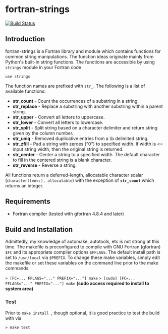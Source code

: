 # fortran-strings

[![Build Status](https://travis-ci.com/eengl/fortran-strings.svg?branch=master)](https://travis-ci.com/eengl/fortran-strings)

## Introduction

fortran-strings is a Fortran library and module which contains functions for common string manipulations.  The function ideas originate mainly from Python's built-in string functions.  The functions are accessible by using ``strings`` module in your Fortran code

``use strings``

The function names are prefixed with ``str_``.  The following is a list of available functions:

* **str_count** - Count the occurrences of a substring in a string.
* **str_replace** - Replace a substring with another substring within a parent string.
* **str_upper** - Convert all letters to uppercase.
* **str_lower** - Convert all letters to lowercase.
* **str_split** - Split string based on a character delimiter and return string given by the column number.
* **str_uniq** - Removed duplicative entries from a \b delimited string.
* **str_zfill** - Pad a string with zeroes ("0") to specified width. If width is <= input string width, then the original string is returned.
* **str_center** - Center a string to a specified width.  The default character to fill in the centered string is a blank character.
* **str_reverse** - Reverse a string.

All functions return a deferred-length, allocatable character scalar (``character(len=:), allocatable``) with the exception of **``str_count``** which returns an integer.

## Requirements

* Fortran compiler (tested with gfortran 4.8.4 and later)

## Build and Installation

Admittedly, my knowledge of automake, autotools, etc is not strong at this time.  The makefile is preconfigured to compile with GNU Fortran (gfortran) ``$FC`` and its appropriate compiler options ``$FFLAGS``.  The default install path is set to ``/usr/local`` via ``$PREFIX``.  To change these make variables, simply edit the makefile or set these variables on the command line prior to the make commands.

``> [FC=... FFLAGS="..." PREFIX="..."] make``
``> [sudo] [FC=... FFLAGS="..." PREFIX="..."] make`` **(sudo access required to install to system area)**

### Test

Prior to ``make install ``, though optional, it is good practice to test the build with via

``> make test``


